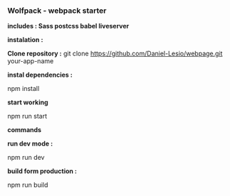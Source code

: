 ###  Wolfpack -  webpack starter 
**includes : Sass postcss babel liveserver**

**instalation :** 

**Clone repository :** 
git clone https://github.com/Daniel-Lesio/webpage.git your-app-name

**instal dependencies :**

npm install

**start working**

npm run start

**commands**

**run dev mode :** 

npm run dev

**build form production :**

npm run build 


